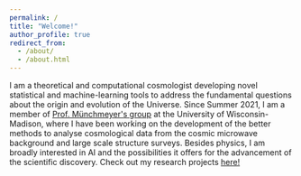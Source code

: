 ```yaml
---
permalink: /
title: "Welcome!"
author_profile: true
redirect_from: 
  - /about/
  - /about.html
---
```


I am a theoretical and computational cosmologist developing novel statistical and machine-learning tools to address the fundamental questions about the origin and evolution of the Universe. Since Summer 2021, I am a member of [Prof. Münchmeyer's group](https://munchmeyer.physics.wisc.edu/) at the University of Wisconsin-Madison, where I have been working on the development of the better methods to analyse cosmological data from the cosmic microwave background and large scale structure surveys. Besides physics, I am broadly interested in AI and the possibilities it offers for the advancement of the scientific discovery. Check out my research projects [here!](/projects)